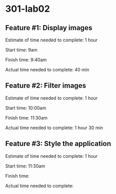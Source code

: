 # 301-lab02

## Feature #1: Display images

Estimate of time needed to complete: 1 hour

Start time: 9am

Finish time: 9:40am

Actual time needed to complete: 40 min

## Feature #2: Filter images

Estimate of time needed to complete: 1 hour

Start time: 10:00am

Finish time: 11:30am

Actual time needed to complete: 1 hour 30 min

## Feature #3: Style the application

Estimate of time needed to complete: 1 hour

Start time: 11:30am

Finish time:

Actual time needed to complete:
